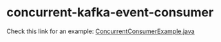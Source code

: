 # concurrent-kafka-event-consumer

Check this link for an example: [ConcurrentConsumerExample.java](src/main/java/org/zhelev/kafka/example/ConcurrentConsumerExample.java)
